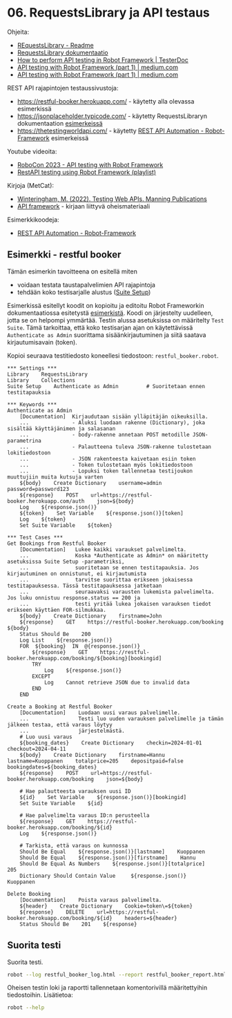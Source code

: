 # 06. RequestsLibrary ja API testaus

Ohjeita:
- [REquestsLibrary - Readme](https://github.com/MarketSquare/robotframework-requests#readme)
- [RequestsLibrary dokumentaatio](https://marketsquare.github.io/robotframework-requests/doc/RequestsLibrary.html#library-documentation-top)
- [How to perform API testing in Robot Framework | TesterDoc](https://testersdock.com/api-testing-robot-framework/)
- [API testing with Robot Framework (part 1) | medium.com](https://fmgprado.medium.com/api-testing-with-robot-framework-part-1-997a3cb5bffe)
- [API testing with Robot Framework (part 1) | medium.com](https://fmgprado.medium.com/api-testing-with-robot-framework-part-2-a1b80eae4208)
 
REST API rajapintojen testaussivustoja:
- https://restful-booker.herokuapp.com/ - käytetty alla olevassa esimerkissä
- https://jsonplaceholder.typicode.com/ - käytetty RequestsLibraryn dokumentaation [esimerkeissä](https://marketsquare.github.io/robotframework-requests/doc/RequestsLibrary.html#Usage)
- https://thetestingworldapi.com/ - käytetty [REST API Automation - Robot-Framework](https://github.com/shakir-mairaj/REST-API-Automation--Robot-Framework) esimerkeissä

Youtube videoita:
- [RoboCon 2023 - API testing with Robot Framework](https://youtu.be/GeJiVcLUxGY?si=3ygQkexJAu34CCWC)
- [RestAPI testing using Robot Framework (playlist)](https://youtube.com/playlist?list=PLUDwpEzHYYLvMLbma_Rp-6jrrpxkeH0VJ&si=H36_lMiHOq1j4gg9)

Kirjoja (MetCat):
- [Winteringham, M. (2022). Testing Web APIs. Manning Publications](https://metropolia.finna.fi/Record/nelli15.25605264500041?sid=4488449508)
- [API framework](https://github.com/mwinteringham/api-framework/) - kirjaan liittyvä oheismateriaali

Esimerkkikoodeja:
- [REST API Automation - Robot-Framework](https://github.com/shakir-mairaj/REST-API-Automation--Robot-Framework)

## Esimerkki - restful booker

Tämän esimerkin tavoitteena on esitellä miten
- voidaan testata taustapalvelimien API rajapintoja
- tehdään koko testisarjalle alustus ([Suite Setup](https://robotframework.org/robotframework/latest/RobotFrameworkUserGuide.html#suite-setup-and-teardown))

Esimerkissä esitellyt koodit on kopioitu ja editoitu Robot Frameworkin dokumentaatiossa esitetystä [esimerkistä](https://docs.robotframework.org/docs/examples/restfulbooker). Koodi on järjestelty uudelleen, jotta se on helpompi
ymmärtää. Testin alussa asetuksissa on määritelty `Test Suite`. Tämä tarkoittaa, että koko testisarjan ajan on käytettävissä  `Authenticate as Admin` suorittama sisäänkirjautuminen ja siitä saatava kirjautumisavain (token).

Kopioi seuraava testitiedosto koneellesi tiedostoon: `restful_booker.robot`.

```robotframework
*** Settings ***
Library    RequestsLibrary
Library    Collections
Suite Setup    Authenticate as Admin         # Suoritetaan ennen testitapauksia

*** Keywords ***
Authenticate as Admin
    [Documentation]  Kirjaudutaan sisään ylläpitäjän oikeuksilla.
    ...              - Aluksi luodaan rakenne (Dictionary), joka sisältää käyttäjänimen ja salasanan
    ...              - body-rakenne annetaan POST metodille JSON-parametrina
    ...              - Palautteena tuleva JSON-rakenne tulostetaan lokitiedostoon
    ...              - JSON rakenteesta kaivetaan esiin token
    ...              - Token tulostetaan myös lokitiedostoon
    ...              - Lopuksi token tallennetaa testijoukon muuttujiin muita kutsuja varten 
    ${body}    Create Dictionary    username=admin    password=password123
    ${response}    POST    url=https://restful-booker.herokuapp.com/auth    json=${body}
    Log    ${response.json()}
    ${token}    Set Variable    ${response.json()}[token]
    Log    ${token}
    Set Suite Variable    ${token}

*** Test Cases ***
Get Bookings from Restful Booker
    [Documentation]   Lukee kaikki varaukset palvelimelta.
    ...               Koska *Authenticate as Admin* on määritetty asetuksissa Suite Setup -parametriksi,
    ...               suoritetaan se ennen testitapauksia. Jos kirjautuminen on onnistunut, ei kirjautumista
    ...               tarvitse suorittaa erikseen jokaisessa testitapauksessa. Tässä testitapauksessa jatketaan
    ...               seuraavaksi varausten lukemista palvelimelta. Jos luku onnistuu response.status == 200 ja
    ...               testi yritää lukea jokaisen varauksen tiedot erikseen käyttäen FOR-silmukkaa.
    ${body}    Create Dictionary    firstname=John
    ${response}    GET    https://restful-booker.herokuapp.com/booking    ${body}
    Status Should Be    200
    Log List    ${response.json()}
    FOR  ${booking}  IN  @{response.json()}
        ${response}    GET    https://restful-booker.herokuapp.com/booking/${booking}[bookingid]
        TRY
            Log    ${response.json()}
        EXCEPT
            Log    Cannot retrieve JSON due to invalid data
        END
    END

Create a Booking at Restful Booker
    [Documentation]    Luodaan uusi varaus palvelimelle.
    ...                Testi luo uuden varauksen palvelimelle ja tämän jälkeen testaa, että varaus löytyy
    ...                järjestelmästä.
    # Luo uusi varaus
    ${booking_dates}    Create Dictionary    checkin=2024-01-01    checkout=2024-04-11
    ${body}    Create Dictionary    firstname=Hannu    lastname=Kuoppanen    totalprice=205    depositpaid=false    bookingdates=${booking_dates}
    ${response}    POST    url=https://restful-booker.herokuapp.com/booking    json=${body}

    # Hae palautteesta varauksen uusi ID
    ${id}    Set Variable    ${response.json()}[bookingid]
    Set Suite Variable    ${id}

    # Hae palvelimelta varaus ID:n perusteella
    ${response}    GET    https://restful-booker.herokuapp.com/booking/${id}
    Log    ${response.json()}

    # Tarkista, että varaus on kunnossa
    Should Be Equal    ${response.json()}[lastname]    Kuoppanen
    Should Be Equal    ${response.json()}[firstname]    Hannu   
    Should Be Equal As Numbers    ${response.json()}[totalprice]    205
    Dictionary Should Contain Value     ${response.json()}    Kuoppanen

Delete Booking
    [Documentation]    Poista varaus palvelimelta.
    ${header}    Create Dictionary    Cookie=token\=${token}
    ${response}    DELETE    url=https://restful-booker.herokuapp.com/booking/${id}    headers=${header}   
    Status Should Be    201    ${response}
```

## Suorita testi
Suorita testi. 
```bash
robot --log restful_booker_log.html --report restful_booker_report.html restful_booker.robot
```

Oheisen testin loki ja raportti tallennetaan komentorivillä määritettyihin tiedostoihin. Lisätietoa:

```bash
robot --help
```
